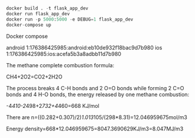 ```python

docker build . -t flask_app_dev
docker run flask_app_dev
docker run -p 5000:5000 -e DEBUG=1 flask_app_dev
docker-compose up
```

Docker compose

android   1:176386425985:android:eb10de932f18bac9d7b980
ios       1:176386425985:ios:acefa5b3a8adbb11d7b980


The methane complete combustion formula:

CH4+2O2=CO2+2H2O

The process breaks 4 C-H bonds and 2 O=O bonds while forming 2 C=O bonds and 4 H-O bonds, the energy released by one methane combustion:

-4*410-2*498+2*732+4*460=668 KJ/mol

There are n=((0.282+0.307)/2)*1.013*105/(298*8.31)=12.046959675mol/m3

Energy density=668*12.046959675=8047.3690629KJ/m3=8.047MJ/m3